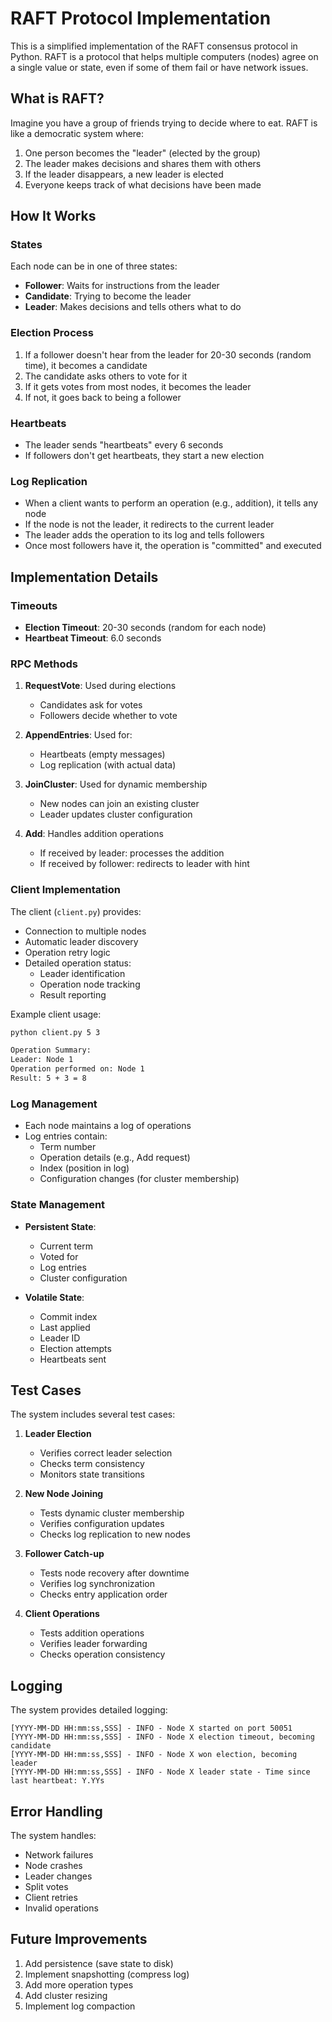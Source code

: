 # RAFT Protocol Implementation

This is a simplified implementation of the RAFT consensus protocol in Python. RAFT is a protocol that helps multiple computers (nodes) agree on a single value or state, even if some of them fail or have network issues.

## What is RAFT?

Imagine you have a group of friends trying to decide where to eat. RAFT is like a democratic system where:

1. One person becomes the "leader" (elected by the group)
2. The leader makes decisions and shares them with others
3. If the leader disappears, a new leader is elected
4. Everyone keeps track of what decisions have been made

## How It Works

### States

Each node can be in one of three states:

- **Follower**: Waits for instructions from the leader
- **Candidate**: Trying to become the leader
- **Leader**: Makes decisions and tells others what to do

### Election Process

1. If a follower doesn't hear from the leader for 20-30 seconds (random time), it becomes a candidate
2. The candidate asks others to vote for it
3. If it gets votes from most nodes, it becomes the leader
4. If not, it goes back to being a follower

### Heartbeats

- The leader sends "heartbeats" every 6 seconds
- If followers don't get heartbeats, they start a new election

### Log Replication

- When a client wants to perform an operation (e.g., addition), it tells any node
- If the node is not the leader, it redirects to the current leader
- The leader adds the operation to its log and tells followers
- Once most followers have it, the operation is "committed" and executed

## Implementation Details

### Timeouts

- **Election Timeout**: 20-30 seconds (random for each node)
- **Heartbeat Timeout**: 6.0 seconds

### RPC Methods

1. **RequestVote**: Used during elections

   - Candidates ask for votes
   - Followers decide whether to vote

2. **AppendEntries**: Used for:

   - Heartbeats (empty messages)
   - Log replication (with actual data)

3. **JoinCluster**: Used for dynamic membership

   - New nodes can join an existing cluster
   - Leader updates cluster configuration

4. **Add**: Handles addition operations
   - If received by leader: processes the addition
   - If received by follower: redirects to leader with hint

### Client Implementation

The client (`client.py`) provides:

- Connection to multiple nodes
- Automatic leader discovery
- Operation retry logic
- Detailed operation status:
  - Leader identification
  - Operation node tracking
  - Result reporting

Example client usage:

```bash
python client.py 5 3

Operation Summary:
Leader: Node 1
Operation performed on: Node 1
Result: 5 + 3 = 8
```

### Log Management

- Each node maintains a log of operations
- Log entries contain:
  - Term number
  - Operation details (e.g., Add request)
  - Index (position in log)
  - Configuration changes (for cluster membership)

### State Management

- **Persistent State**:

  - Current term
  - Voted for
  - Log entries
  - Cluster configuration

- **Volatile State**:
  - Commit index
  - Last applied
  - Leader ID
  - Election attempts
  - Heartbeats sent

## Test Cases

The system includes several test cases:

1. **Leader Election**

   - Verifies correct leader selection
   - Checks term consistency
   - Monitors state transitions

2. **New Node Joining**

   - Tests dynamic cluster membership
   - Verifies configuration updates
   - Checks log replication to new nodes

3. **Follower Catch-up**

   - Tests node recovery after downtime
   - Verifies log synchronization
   - Checks entry application order

4. **Client Operations**
   - Tests addition operations
   - Verifies leader forwarding
   - Checks operation consistency

## Logging

The system provides detailed logging:

```
[YYYY-MM-DD HH:mm:ss,SSS] - INFO - Node X started on port 50051
[YYYY-MM-DD HH:mm:ss,SSS] - INFO - Node X election timeout, becoming candidate
[YYYY-MM-DD HH:mm:ss,SSS] - INFO - Node X won election, becoming leader
[YYYY-MM-DD HH:mm:ss,SSS] - INFO - Node X leader state - Time since last heartbeat: Y.YYs
```

## Error Handling

The system handles:

- Network failures
- Node crashes
- Leader changes
- Split votes
- Client retries
- Invalid operations

## Future Improvements

1. Add persistence (save state to disk)
2. Implement snapshotting (compress log)
3. Add more operation types
4. Add cluster resizing
5. Implement log compaction
